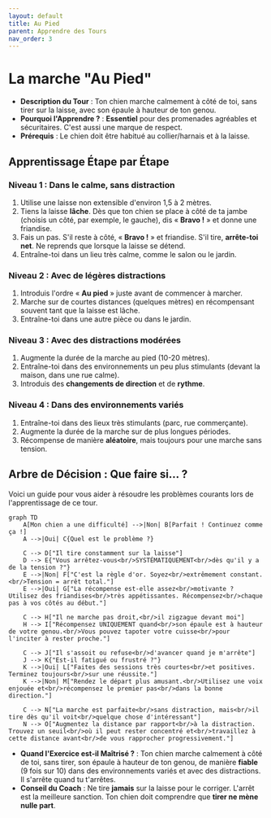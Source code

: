 ```yaml
---
layout: default
title: Au Pied
parent: Apprendre des Tours
nav_order: 3
---
```


# La marche "Au Pied"

- **Description du Tour** : Ton chien marche calmement à côté de toi, sans tirer sur la laisse, avec son épaule à hauteur de ton genou.
- **Pourquoi l'Apprendre ?** : **Essentiel** pour des promenades agréables et sécuritaires. C'est aussi une marque de respect.
- **Prérequis** : Le chien doit être habitué au collier/harnais et à la laisse.

## Apprentissage Étape par Étape

### Niveau 1 : Dans le calme, sans distraction

1.  Utilise une laisse non extensible d'environ 1,5 à 2 mètres.
2.  Tiens la laisse **lâche**. Dès que ton chien se place à côté de ta jambe (choisis un côté, par exemple, le gauche), dis « **Bravo !** » et donne une friandise.
3.  Fais un pas. S'il reste à côté, « **Bravo !** » et friandise. S'il tire, **arrête-toi net**. Ne reprends que lorsque la laisse se détend.
4.  Entraîne-toi dans un lieu très calme, comme le salon ou le jardin.

### Niveau 2 : Avec de légères distractions

1.  Introduis l'ordre « **Au pied** » juste avant de commencer à marcher.
2.  Marche sur de courtes distances (quelques mètres) en récompensant souvent tant que la laisse est lâche.
3.  Entraîne-toi dans une autre pièce ou dans le jardin.

### Niveau 3 : Avec des distractions modérées

1.  Augmente la durée de la marche au pied (10-20 mètres).
2.  Entraîne-toi dans des environnements un peu plus stimulants (devant la maison, dans une rue calme).
3.  Introduis des **changements de direction** et de **rythme**.

### Niveau 4 : Dans des environnements variés

1.  Entraîne-toi dans des lieux très stimulants (parc, rue commerçante).
2.  Augmente la durée de la marche sur de plus longues périodes.
3.  Récompense de manière **aléatoire**, mais toujours pour une marche sans tension.

## Arbre de Décision : Que faire si... ?

Voici un guide pour vous aider à résoudre les problèmes courants lors de l'apprentissage de ce tour.

```mermaid
graph TD
    A[Mon chien a une difficulté] -->|Non| B[Parfait ! Continuez comme ça !]
    A -->|Oui| C{Quel est le problème ?}

    C --> D["Il tire constamment sur la laisse"]
    D --> E{"Vous arrêtez-vous<br/>SYSTÉMATIQUEMENT<br/>dès qu'il y a de la tension ?"}
    E -->|Non| F["C'est la règle d'or. Soyez<br/>extrêmement constant.<br/>Tension = arrêt total."]
    E -->|Oui| G["La récompense est-elle assez<br/>motivante ? Utilisez des friandises<br/>très appétissantes. Récompensez<br/>chaque pas à vos côtés au début."]

    C --> H["Il ne marche pas droit,<br/>il zigzague devant moi"]
    H --> I["Récompensez UNIQUEMENT quand<br/>son épaule est à hauteur de votre genou.<br/>Vous pouvez tapoter votre cuisse<br/>pour l'inciter à rester proche."]

    C --> J["Il s'assoit ou refuse<br/>d'avancer quand je m'arrête"]
    J --> K{"Est-il fatigué ou frustré ?"}
    K -->|Oui| L["Faites des sessions très courtes<br/>et positives. Terminez toujours<br/>sur une réussite."]
    K -->|Non| M["Rendez le départ plus amusant.<br/>Utilisez une voix enjouée et<br/>récompensez le premier pas<br/>dans la bonne direction."]

    C --> N["La marche est parfaite<br/>sans distraction, mais<br/>il tire dès qu'il voit<br/>quelque chose d'intéressant"]
    N --> O["Augmentez la distance par rapport<br/>à la distraction. Trouvez un seuil<br/>où il peut rester concentré et<br/>travaillez à cette distance avant<br/>de vous rapprocher progressivement."]

```

- **Quand l'Exercice est-il Maîtrisé ?** : Ton chien marche calmement à côté de toi, sans tirer, son épaule à hauteur de ton genou, de manière **fiable** (9 fois sur 10) dans des environnements variés et avec des distractions. Il s'arrête quand tu t'arrêtes.
- **Conseil du Coach** : Ne tire **jamais** sur la laisse pour le corriger. L'arrêt est la meilleure sanction. Ton chien doit comprendre que **tirer ne mène nulle part**. 
